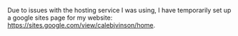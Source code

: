Due to issues with the hosting service I was using, I have temporarily set up a google sites page for my website: https://sites.google.com/view/calebjvinson/home.
